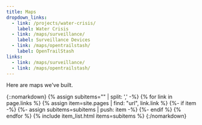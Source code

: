 ```yaml
---
title: Maps
dropdown_links:
  - link: /projects/water-crisis/
    label: Water Crisis
  - link: /maps/surveillance/
    label: Surveillance Devices
  - link: /maps/opentrailstash/
    label: OpenTrailStash
links:
  - link: /maps/surveillance/
  - link: /maps/opentrailstash/
---
```

Here are maps we've built.

{::nomarkdown}
{% assign subitems="" | split: ',' -%}
{% for link in page.links %}
  {% assign item=site.pages | find: "url", link.link %}
  {%- if item -%}
    {%- assign subitems=subitems | push: item -%}
  {%- endif %}
{% endfor %}
{% include item_list.html items=subitems %}
{:/nomarkdown}
